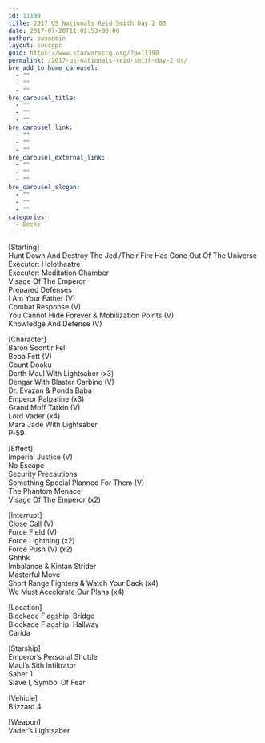 ```yaml
---
id: 11190
title: 2017 US Nationals Reid Smith Day 2 DS
date: 2017-07-28T11:02:53+00:00
author: pwsadmin
layout: swccgpc
guid: https://www.starwarsccg.org/?p=11190
permalink: /2017-us-nationals-reid-smith-day-2-ds/
bre_add_to_home_carousel:
  - ""
  - ""
  - ""
bre_carousel_title:
  - ""
  - ""
  - ""
bre_carousel_link:
  - ""
  - ""
  - ""
bre_carousel_external_link:
  - ""
  - ""
  - ""
bre_carousel_slogan:
  - ""
  - ""
  - ""
categories:
  - Decks
---
```

[Starting]  
Hunt Down And Destroy The Jedi/Their Fire Has Gone Out Of The Universe  
Executor: Holotheatre  
Executor: Meditation Chamber  
Visage Of The Emperor  
Prepared Defenses  
I Am Your Father (V)  
Combat Response (V)  
You Cannot Hide Forever & Mobilization Points (V)  
Knowledge And Defense (V)

[Character]  
Baron Soontir Fel  
Boba Fett (V)  
Count Dooku  
Darth Maul With Lightsaber (x3)  
Dengar With Blaster Carbine (V)  
Dr. Evazan & Ponda Baba  
Emperor Palpatine (x3)  
Grand Moff Tarkin (V)  
Lord Vader (x4)  
Mara Jade With Lightsaber  
P-59

[Effect]  
Imperial Justice (V)  
No Escape  
Security Precautions  
Something Special Planned For Them (V)  
The Phantom Menace  
Visage Of The Emperor (x2)

[Interrupt]  
Close Call (V)  
Force Field (V)  
Force Lightning (x2)  
Force Push (V) (x2)  
Ghhhk  
Imbalance & Kintan Strider  
Masterful Move  
Short Range Fighters & Watch Your Back (x4)  
We Must Accelerate Our Plans (x4)

[Location]  
Blockade Flagship: Bridge  
Blockade Flagship: Hallway  
Carida

[Starship]  
Emperor&#8217;s Personal Shuttle  
Maul&#8217;s Sith Infiltrator  
Saber 1  
Slave I, Symbol Of Fear

[Vehicle]  
Blizzard 4

[Weapon]  
Vader&#8217;s Lightsaber